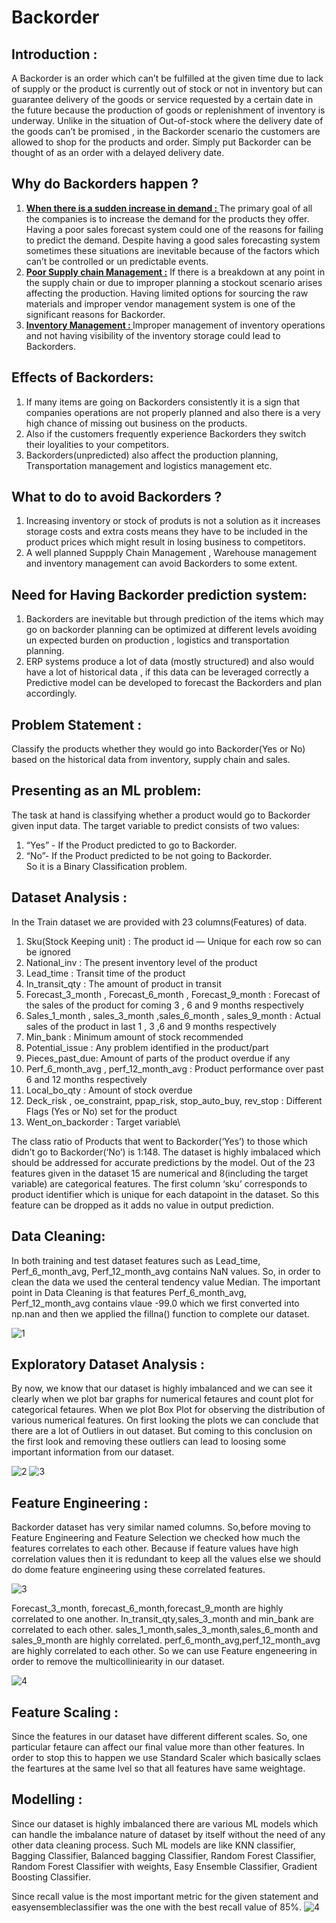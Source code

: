 # Backorder

## Introduction :
A Backorder is an order which can’t be fulfilled at the given time due to lack of supply or the product is currently out of stock or not in inventory but can guarantee delivery of the goods or service requested by a certain date in the future because the production of goods or replenishment of inventory is underway. Unlike in the situation of Out-of-stock where the delivery date of the goods can’t be promised , in the Backorder scenario the customers are allowed to shop for the products and order. Simply put Backorder can be thought of as an order with a delayed delivery date.

## Why do Backorders happen ?
1. <b><u>When there is a sudden increase in demand : </u></b> The primary goal of all the companies is to increase the demand for the products they offer. Having a poor sales forecast system could one of the reasons for failing to predict the demand. Despite having a good sales forecasting system sometimes these situations are inevitable because of the factors which can’t be controlled or un predictable events.
2. <b><u>Poor Supply chain Management :</u></b> If there is a breakdown at any point in the supply chain or due to improper planning a stockout scenario arises affecting the production. Having limited options for sourcing the raw materials and improper vendor management system is one of the significant reasons for Backorder.
3. <b><u>Inventory Management : </b></u>Improper management of inventory operations and not having visibility of the inventory storage could lead to Backorders.

## Effects of Backorders:
1. If many items are going on Backorders consistently it is a sign that companies operations are not properly planned and also there is a very high chance of missing out business on the products.
2. Also if the customers frequently experience Backorders they switch their loyalities to your competitors.
3. Backorders(unpredicted) also affect the production planning, Transportation management and logistics management etc.

## What to do to avoid Backorders ?
1. Increasing inventory or stock of produts is not a solution as it increases storage costs and extra costs means they have to be included in the product prices which might result in losing business to competitors.
2. A well planned Suppply Chain Management , Warehouse management and inventory management can avoid Backorders to some extent.

## Need for Having Backorder prediction system:
1. Backorders are inevitable but through prediction of the items which may go on backorder planning can be optimized at different levels avoiding un expected burden on production , logistics and transportation planning.
2. ERP systems produce a lot of data (mostly structured) and also would have a lot of historical data , if this data can be leveraged correctly a Predictive model can be developed to forecast the Backorders and plan accordingly.

## Problem Statement :
Classify the products whether they would go into Backorder(Yes or No) based on the historical data from inventory, supply chain and sales.

## Presenting as an ML problem:
The task at hand is classifying whether a product would go to Backorder given input data. The target variable to predict consists of two values:
1. “Yes” - If the Product predicted to go to Backorder.
2. “No”- If the Product predicted to be not going to Backorder.\
So it is a Binary Classification problem.


## Dataset Analysis :
In the Train dataset we are provided with 23 columns(Features) of data.
1. Sku(Stock Keeping unit) : The product id — Unique for each row so can be ignored
2. National_inv : The present inventory level of the product
3. Lead_time : Transit time of the product
4. In_transit_qty : The amount of product in transit
5. Forecast_3_month , Forecast_6_month , Forecast_9_month : Forecast of the sales of the product for coming 3 , 6 and 9 months respectively
6. Sales_1_month , sales_3_month ,sales_6_month , sales_9_month : Actual sales of the product in last 1 , 3 ,6 and 9 months respectively
7. Min_bank : Minimum amount of stock recommended
8. Potential_issue : Any problem identified in the product/part
9. Pieces_past_due: Amount of parts of the product overdue if any
10. Perf_6_month_avg , perf_12_month_avg : Product performance over past 6 and 12 months respectively
11. Local_bo_qty : Amount of stock overdue
12. Deck_risk , oe_constraint, ppap_risk, stop_auto_buy, rev_stop : Different Flags (Yes or No) set for the product
13. Went_on_backorder : Target variable\

The class ratio of Products that went to Backorder(‘Yes’) to those which didn’t go to Backorder(‘No’) is 1:148. The dataset is highly imbalaced which should be addressed for accurate predictions by the model. Out of the 23 features given in the dataset 15 are numerical and 8(including the target variable) are categorical features. The first column ‘sku’ corresponds to product identifier which is unique for each datapoint in the dataset. So this feature can be dropped as it adds no value in output prediction.

## Data Cleaning:
In both training and test dataset features such as Lead_time, Perf_6_month_avg, Perf_12_month_avg contains NaN values. So, in order to clean the data we used 
the centeral tendency value Median. The important point in Data Cleaning is that features Perf_6_month_avg, Perf_12_month_avg contains vlaue -99.0 which we first 
converted into np.nan and then we applied the fillna() function to complete our dataset.

![1](https://user-images.githubusercontent.com/41980059/132715326-3d1cab18-2282-4a56-b2ba-d2b2b1357028.png)

## Exploratory Dataset Analysis :
By now, we know that our dataset is highly imbalanced and we can see it clearly when we plot bar graphs for numerical fetaures and count plot for categorical fetaures.
When we plot Box Plot for observing the distribution of various numerical features. On first looking the plots we can conclude that there are a lot of Outliers in out dataset.
But coming to this conclusion on the first look and removing these outliers can lead to loosing some important information from our dataset.

![2](https://user-images.githubusercontent.com/41980059/132716776-be79088a-8f1c-4669-a8ef-2554accfce89.png)
![3](https://user-images.githubusercontent.com/41980059/132717448-05f924bb-9765-4a4a-811c-08d67e1b5d3e.png)

## Feature Engineering :
Backorder dataset has very similar named columns. So,before moving to Feature Engineering and Feature Selection we checked how much the features correlates to each other.
Because if feature values have high correlation values then it is redundant to keep all the values else we should do dome feature engineering using these correlated features.


![3](https://user-images.githubusercontent.com/41980059/132719247-59c60098-93c7-44f4-836f-e4253e545137.png)


Forecast_3_month, forecast_6_month,forecast_9_month are highly correlated to one another. In_transit_qty,sales_3_month and min_bank are correlated to each other. sales_1_month,sales_3_month,sales_6_month and sales_9_month are highly correlated. perf_6_month_avg,perf_12_month_avg are highly correlated to each other.
So we can use Feature engeneering in order to remove the multicolliniearity in our dataset.

![4](https://user-images.githubusercontent.com/41980059/135072681-5a5d81ab-ac58-4a9a-9e63-7f642ec7a6e3.png)

## Feature Scaling :
Since the features in our dataset have different different scales. So, one particular fetaure can affect our final value more than other features. In order to stop this to happen we use Standard Scaler which basically sclaes the feartures at the same lvel so that all features have same weightage.

## Modelling :
Since our dataset is highly imbalanced there are various ML models which can handle the imbalance nature of dataset by itself without the need of any other data cleaning process. Such ML models are like KNN classifier, Bagging Classifier, Balanced bagging Classifier, Random Forest Classifier, Random Forest Classifier with weights, Easy Ensemble Classifier, Gradient Boosting Classifier.

Since recall value is the most important metric for the given statement and easyensembleclassifier was the one with the best recall value of 85%. 
![4](https://user-images.githubusercontent.com/41980059/135075647-0ae5a797-b4be-4ef5-a62f-baf2ef51f140.png)

